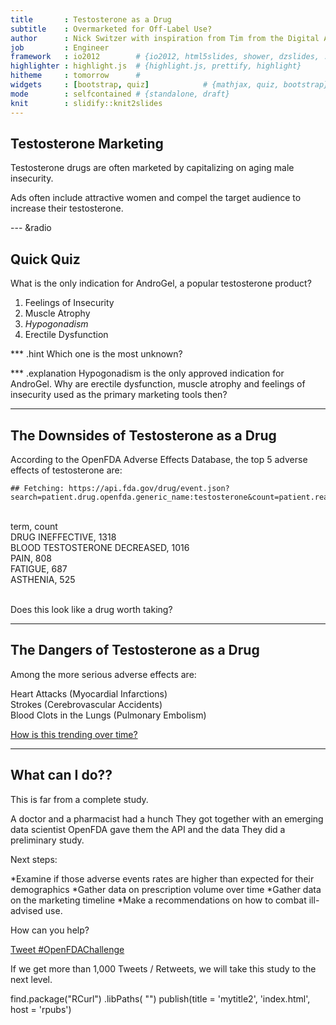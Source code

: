 ```yaml
---
title       : Testosterone as a Drug
subtitle    : Overmarketed for Off-Label Use?
author      : Nick Switzer with inspiration from Tim from the Digital Apothecary
job         : Engineer
framework   : io2012        # {io2012, html5slides, shower, dzslides, ...}
highlighter : highlight.js  # {highlight.js, prettify, highlight}
hitheme     : tomorrow      # 
widgets     : [bootstrap, quiz]            # {mathjax, quiz, bootstrap}
mode        : selfcontained # {standalone, draft}
knit        : slidify::knit2slides
---
```


## Testosterone Marketing

Testosterone drugs are often marketed by capitalizing on aging male insecurity. 

Ads often include attractive women and compel the target audience to increase their testosterone. 



--- &radio 

## Quick Quiz

What is the only indication for AndroGel, a popular testosterone product? 

1. Feelings of Insecurity
2. Muscle Atrophy
3. _Hypogonadism_
4. Erectile Dysfunction

*** .hint
Which one is the most unknown?


*** .explanation
Hypogonadism is the only approved indication for AndroGel. Why are erectile dysfunction, muscle atrophy and feelings of insecurity used as the primary marketing tools then?

----

## The Downsides of Testosterone as a Drug

According to the OpenFDA Adverse Effects Database, the top 5 adverse effects of testosterone are:


```
## Fetching: https://api.fda.gov/drug/event.json?search=patient.drug.openfda.generic_name:testosterone&count=patient.reaction.reactionmeddrapt.exact
```
<br>
term, count<br>
DRUG INEFFECTIVE, 1318<br>
BLOOD TESTOSTERONE DECREASED, 1016<br>
PAIN, 808<br>
FATIGUE, 687<br>
ASTHENIA, 525<br>


<br>

Does this look like a drug worth taking? 

---

## The Dangers of Testosterone as a Drug

Among the more serious adverse effects are:

Heart Attacks (Myocardial Infarctions)<br>
Strokes (Cerebrovascular Accidents)<br>
Blood Clots in the Lungs (Pulmonary Embolism)<br>

<a href="https://nswitzer.shinyapps.io/shinyApp">How is this trending over time?</a>


---

## What can I do??

This is far from a complete study. 

A doctor and a pharmacist had a hunch
They got together with an emerging data scientist
OpenFDA gave them the API and the data
They did a preliminary study.

Next steps:

*Examine if those adverse events rates are higher than expected for their demographics
*Gather data on prescription volume over time
*Gather data on the marketing timeline 
*Make a recommendations on how to combat ill-advised use. 

How can you help?

<a href="https://twitter.com/intent/tweet?button_hashtag=OpenFDAChallenge&text=I%20support%20Testosterone%20drug%20adverse%20effects%20research" class="twitter-hashtag-button" data-related="NickSwitzer1,TDAungst" data-url="http://rpubs.com/nswitzer/Testosterone">Tweet #OpenFDAChallenge</a>
<script>!function(d,s,id){var js,fjs=d.getElementsByTagName(s)[0],p=/^http:/.test(d.location)?'http':'https';if(!d.getElementById(id)){js=d.createElement(s);js.id=id;js.src=p+'://platform.twitter.com/widgets.js';fjs.parentNode.insertBefore(js,fjs);}}(document, 'script', 'twitter-wjs');</script>

If we get more than 1,000 Tweets / Retweets, we will take this study to the next level. 

find.package("RCurl")
.libPaths( "")
publish(title = 'mytitle2', 'index.html', host = 'rpubs')
